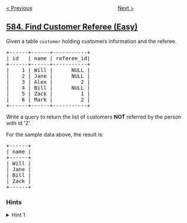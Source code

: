 <!--|This file generated by command(leetcode description); DO NOT EDIT.    |-->
<!--+----------------------------------------------------------------------+-->
<!--|@author    openset <openset.wang@gmail.com>                           |-->
<!--|@link      https://github.com/openset                                 |-->
<!--|@home      https://github.com/openset/leetcode                        |-->
<!--+----------------------------------------------------------------------+-->

[< Previous](https://github.com/openset/leetcode/tree/master/problems/delete-operation-for-two-strings "Delete Operation for Two Strings")
　　　　　　　　　　　　　　　　
[Next >](https://github.com/openset/leetcode/tree/master/problems/investments-in-2016 "Investments in 2016")

## [584. Find Customer Referee (Easy)](https://leetcode.com/problems/find-customer-referee "寻找用户推荐人")

<p>Given a table <code>customer</code> holding customers information and the referee.</p>

<pre>
+------+------+-----------+
| id   | name | referee_id|
+------+------+-----------+
|    1 | Will |      NULL |
|    2 | Jane |      NULL |
|    3 | Alex |         2 |
|    4 | Bill |      NULL |
|    5 | Zack |         1 |
|    6 | Mark |         2 |
+------+------+-----------+
</pre>

<p>Write a query to return the list of customers <b>NOT</b> referred by the person with id &#39;2&#39;.</p>

<p>For the sample data above, the result is:</p>

<pre>
+------+
| name |
+------+
| Will |
| Jane |
| Bill |
| Zack |
+------+
</pre>

### Hints
<details>
<summary>Hint 1</summary>
Be careful of the NULL value
</details>

